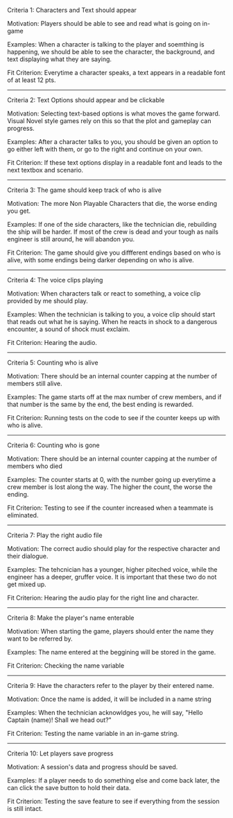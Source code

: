 Criteria 1: Characters and Text should appear
  
  Motivation: Players should be able to see and read what is going on in-game
  
  Examples: When a character is talking to the player and soemthing is happening, we should be able to see the       character, the background, and text displaying what they are saying.
  
  Fit Criterion: Everytime a character speaks, a text appears in a readable font of at least 12 pts.

________________________________________________________________
Criteria 2: Text Options should appear and be clickable
  
  Motivation: Selecting text-based options is what moves the game forward. Visual Novel style games rely on this     so that the plot and gameplay can progress.
  
  Examples: After a character talks to you, you should be given an option to go either left with them, or go to      the right and continue on your own.
  
  Fit Criterion: If these text options display in a readable font and leads to the next textbox and scenario.

________________________________________________________________
Criteria 3: The game should keep track of who is alive
 
  Motivation: The more Non Playable Characters that die, the worse ending you get.
 
  Examples: If one of the side characters, like the technician die, rebuilding the ship will be harder. If most     of the crew is dead and your tough as nails engineer is still around, he will abandon you.
 
  Fit Criterion: The game should give you diffferent endings based on who is alive, with some endings being darker depending on who is alive.

________________________________________________________________
Criteria 4: The voice clips playing
 
  Motivation: When characters talk or react to something, a voice clip provided by me should play.
  
  Examples: When the technician is talking to you, a voice clip should start that reads out what he is saying.       When he reacts in shock to a dangerous encounter, a sound of shock must exclaim.
  
  Fit Criterion: Hearing the audio.

________________________________________________________________
Criteria 5: Counting who is alive
 
  Motivation: There should be an internal counter capping at the number of members still alive.
  
  Examples: The game starts off at the max number of crew members, and if that number is the same by the end, the best ending is rewarded.
  
  Fit Criterion: Running tests on the code to see if the counter keeps up with who is alive.

________________________________________________________________
Criteria 6: Counting who is gone
 
  Motivation: There should be an internal counter capping at the number of members who died
  
  Examples: The counter starts at 0, with the number going up everytime a crew member is lost along the way. The higher the count, the worse the ending.
  
  Fit Criterion: Testing to see if the counter increased when a teammate is eliminated.

  ________________________________________________________________
Criteria 7: Play the right audio file
 
  Motivation: The correct audio should play for the respective character and their dialogue.
  
  Examples: The tehcnician has a younger, higher piteched voice, while the engineer has a deeper, gruffer voice. It is important that these two do not get mixed up.
  
  Fit Criterion: Hearing the audio play for the right line and character.

________________________________________________________________
Criteria 8: Make the player's name enterable
 
  Motivation: When starting the game, players should enter the name they want to be referred by.
  
  Examples: The name entered at the beggining will be stored in the game.
  
  Fit Criterion: Checking the name variable

________________________________________________________________
Criteria 9: Have the characters refer to the player by their entered name.
 
  Motivation: Once the name is added, it will be included in a name string
  
  Examples: When the technician acknowldges you, he will say, "Hello Captain (name)! Shall we head out?"
  
  Fit Criterion: Testing the name variable in an in-game string.

________________________________________________________________
Criteria 10: Let players save progress
 
  Motivation: A session's data and progress should be saved.
  
  Examples: If a player needs to do something else and come back later, the can click the save button to hold their data.
  
  Fit Criterion: Testing the save feature to see if everything from the session is still intact.
